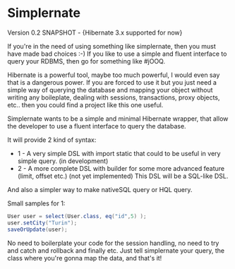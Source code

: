 Simplernate 
===========

Version 0.2 SNAPSHOT - {Hibernate 3.x supported for now}

If you're in the need of using something like simplernate, then you must have made bad choices :-)
If you like to use a simple and fluent interface to query your RDBMS, then go for something like #jOOQ.

Hibernate is a powerful tool, maybe too much powerful, I would even say that is a dangerous power. If you are forced to use it but you just need a simple way of querying the database and mapping your object without writing any boileplate, dealing with sessions, transactions, proxy objects, etc.. then you could find a project like this one useful.

Simplernate wants to be a simple and minimal Hibernate wrapper, that allow the developer to use a fluent interface to query the database.

It will provide 2 kind of syntax:

+ 1 - A very simple DSL with import static that could to be useful in very simple query. (in development)
+ 2 - A more complete DSL with builder for some more advanced feature (limit, offset etc.) (not yet implemented) This DSL will be a SQL-like DSL.
 
And also a simpler way to make nativeSQL query or HQL query.

Small samples for 1:

```java
User user = select(User.class, eq("id",5) );
user.setCity("Turin");
saveOrUpdate(user);
```

No need to boilerplate your code for the session handling, no need to try and catch and rollback and finally etc.
Just tell simplernate your query, the class where you're gonna map the data, and that's it!
